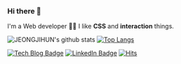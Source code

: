 ### Hi there 🙏

I'm a Web developer 👨‍💻
I like <b>CSS</b> and <b>interaction</b> things.



![JEONGJIHUN's github stats](https://github-readme-stats.vercel.app/api?username=JEONGJIHUN&show_icons=true)
[![Top Langs](https://github-readme-stats.vercel.app/api/top-langs/?username=jeongjihun&layout=compact)](https://github.com/jeongjihun/github-readme-stats)

[![Tech Blog Badge](http://img.shields.io/badge/-Tech%20blog-black?style=flat&logo=github&link=https://jeongjihun.github.io/)](https://jeongjihun.github.io/) 
[![LinkedIn Badge](http://img.shields.io/badge/-Linkedin-0077B5?style=flat&logo=linkedin&link=https://www.linkedin.com/in/jihun-jeong-11145b13a/)](https://www.linkedin.com/in/jihun-jeong-11145b13a/) 
[![Hits](https://hits.seeyoufarm.com/api/count/incr/badge.svg?url=https%3A%2F%2Fgithub.com%2FJEONGJIHUN%2Fhit-counter)](https://hits.seeyoufarm.com)

<!--
**JEONGJIHUN/JEONGJIHUN** is a ✨ _special_ ✨ repository because its `README.md` (this file) appears on your GitHub profile.

Here are some ideas to get you started:

- 🔭 I’m currently working on ...
- 🌱 I’m currently learning ...
- 👯 I’m looking to collaborate on ...
- 🤔 I’m looking for help with ...
- 💬 Ask me about ...
- 📫 How to reach me: ...
- 😄 Pronouns: ...
- ⚡ Fun fact: ...
-->
